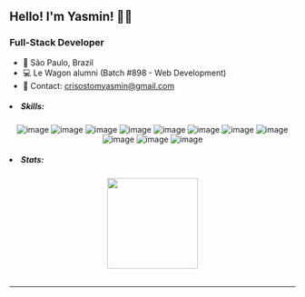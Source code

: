<h2>Hello! I'm Yasmin! 👋🏼</h2>
<h3>Full-Stack Developer</h3>

* 📍 São Paulo, Brazil
* 💻 Le Wagon alumni (Batch #898 - Web Development)
* 📩 Contact: crisostomyasmin@gmail.com

<h5><li>Skills:</li></h5>
  
  <div align="center">
  
  ![image](https://img.shields.io/badge/Ruby-7C80A6?style=for-the-badge&logo=ruby&logoColor=white)
  ![image](https://img.shields.io/badge/Rails-7C80A6?style=for-the-badge&logo=html5&logoColor=white)
  ![image](https://img.shields.io/badge/PostgreSQL-7C80A6?style=for-the-badge&logo=postgresql&logoColor=white)
  ![image](https://img.shields.io/badge/JavaScript-7C80A6?style=for-the-badge&logo=javascript&logoColor=white)
  ![image](https://img.shields.io/badge/Node.js-7C80A6?style=for-the-badge&logo=nodedotjs&logoColor=white)
  ![image](https://img.shields.io/badge/React-7C80A6?style=for-the-badge&logo=react&logoColor=white)
  ![image](https://img.shields.io/badge/TypeScript-7C80A6?style=for-the-badge&logo=typescript&logoColor=white)
  ![image](https://img.shields.io/badge/Chart.js-7C80A6?style=for-the-badge&logo=chartdotjs&logoColor=white)
  ![image](https://img.shields.io/badge/Sass-7C80A6?style=for-the-badge&logo=sass&logoColor=white)
  ![image](https://img.shields.io/badge/Bootstrap-7C80A6?style=for-the-badge&logo=bootstrap&logoColor=white)
  ![image](https://img.shields.io/badge/Heroku-7C80A6?style=for-the-badge&logo=heroku&logoColor=white)

 
  </div>
  
<h5><li>Stats:</li></h5>
 <div align="center">
  <img height="160em" src="https://github-readme-stats.vercel.app/api?username=yasmincrisostom&theme=material-palenight&show_icons=true"/>
</div>
<br>
<hr>

  
##

<!--
**yasmincrisostom/yasmincrisostom** is a ✨ _special_ ✨ repository because its `README.md` (this file) appears on your GitHub profile.

Here are some ideas to get you started:

- 🔭 I’m currently working on ...
- 🌱 I’m currently learning ...
- 👯 I’m looking to collaborate on ...
- 🤔 I’m looking for help with ...
- 💬 Ask me about ...
- 📫 How to reach me: ...
- 😄 Pronouns: ...
- ⚡ Fun fact: ...
-->
